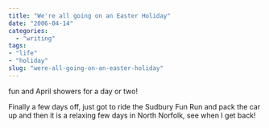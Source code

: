 ```yaml
---
title: "We're all going on an Easter Holiday"
date: "2006-04-14"
categories: 
  - "writing"
tags:
- "life"
- "holiday"
slug: "were-all-going-on-an-easter-holiday"
---
```


fun and April showers for a day or two!

Finally a few days off, just got to ride the Sudbury Fun Run and pack the car up and then it is a relaxing few days in North Norfolk, see when I get back!
